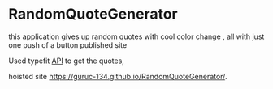 # RandomQuoteGenerator
this application gives up random quotes with cool color change , all with just one push of a button
published site

Used typefit [API](https://type.fit/api/quotes) to get the quotes,

hoisted site 
https://guruc-134.github.io/RandomQuoteGenerator/.
